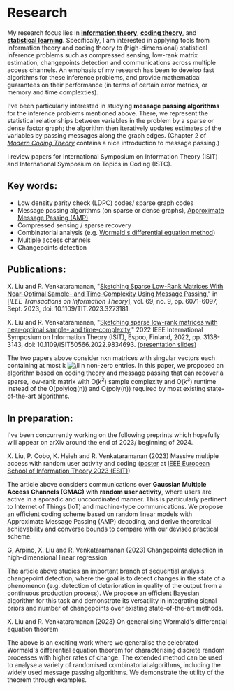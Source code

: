 <h1 style="font-size:30px">Research</h1>

My research focus lies in [**information theory**](https://en.wikipedia.org/wiki/Information_theory), [**coding theory**](https://en.wikipedia.org/wiki/Coding_theory#:~:text=Coding%20theory%20is%20the%20study,data%20transmission%20and%20data%20storage.), and [**statistical learning**](https://en.wikipedia.org/wiki/Statistical_learning_theory). 
Specifically, I am interested in applying tools from information theory and coding theory to (high-dimensional) statistical inference problems such as  compressed sensing, low-rank matrix estimation, changepoints detection and communications across multiple access channels. 
An emphasis of my research has been to develop fast  algorithms for these inference problems, and provide mathematical guarantees on their performance (in terms of certain error metrics, or memory and time complexties). 

I've been particularly interested in studying **message passing algorithms** for the inference problems mentioned above. There, we represent the statistical relationships between variables in the problem by a sparse or dense factor graph; the algorithm then iteratively updates estimates of the variables by passing messages along the graph edges. (Chapter 2 of [*Modern Coding Theory*](https://www.mathematik.uni-muenchen.de/~kpanagio/ModernCodingTheory/mct-new.pdf) contains a nice  introduction to   message passing.)

I review papers for International Symposium on Information Theory (ISIT) and International Symposium on Topics in Coding (ISTC).

## Key words:
- Low density parity check (LDPC) codes/ sparse graph codes
- Message passing algorithms (on sparse or dense graphs), [Approximate Message Passing (AMP)](https://ieeexplore.ieee.org/document/9785928)
- Compressed sensing / sparse recovery
- Combinatorial analysis (e.g. [Wormald's differential equation method](https://projecteuclid.org/journals/annals-of-applied-probability/volume-5/issue-4/Differential-Equations-for-Random-Processes-and-Random-Graphs/10.1214/aoap/1177004612.full))
- Multiple access channels
- Changepoints detection

## Publications:
X. Liu and R. Venkataramanan, "[Sketching Sparse Low-Rank Matrices With Near-Optimal Sample- and Time-Complexity Using Message Passing](https://ieeexplore.ieee.org/document/10120641)," in [*IEEE Transactions on Information Theory*], vol. 69, no. 9, pp. 6071-6097, Sept. 2023, doi: 10.1109/TIT.2023.3273181.

X. Liu and R. Venkataramanan, "[Sketching sparse low-rank matrices with near-optimal sample- and time-complexity](https://ieeexplore.ieee.org/document/9834693)," 2022 IEEE International Symposium on Information Theory (ISIT), Espoo, Finland, 2022, pp. 3138-3143, doi: 10.1109/ISIT50566.2022.9834693. (<a href="/ISIT_talk_Shirley_Liu_website_version.pdf">presentation slides</a>)

The two papers above consider nxn matrices with singular vectors each containing at most k ![\ll](https://latex.codecogs.com/svg.latex?\ll) n non-zero entries.  In this paper, we proposed an algorithm based on coding theory and message passing that  can recover a sparse, low-rank matrix with O(k<sup>2</sup>) sample complexity and O(k<sup>3</sup>) runtime instead of the O(polylog(n)) and O(poly(n)) required by most existing state-of-the-art algorithms.  


## In preparation: 
I've been concurrently working on the following preprints which hopefully will appear on arXiv around the end of 2023/ beginning of 2024.

X. Liu, P. Cobo, K. Hsieh and R. Venkataramanan (2023) Massive multiple access with random user activity and coding ([poster](ESIT_GMAC_poster_final.pdf) at [IEEE European School of Information Theory 2023 (ESIT)](https://www.bristol.ac.uk/maths/events/2023/esit-2023.html))

The article above considers communications over **Gaussian Multiple Access Channels (GMAC)** with **random user activity**, where users are active in a sporadic and uncoordinated manner. This is particularly pertinent to Internet of Things (IoT) and machine-type communications. We propose an efficient coding scheme based on random linear models with Approximate Message Passing (AMP) decoding, and derive theoretical achievability and converse bounds to compare with our devised practical scheme. 

G, Arpino, X. Liu and R. Venkataramanan (2023) Changepoints detection in high-dimensional linear regression 

The article above studies an important branch of sequential analysis: changepoint detection, where the goal is to detect changes in the state
of a phenomenon (e.g. detection of deterioration in quality of the output from a continuous production process). We propose an efficient Bayesian algorithm for this task and demonstrate its versatility in integrating signal priors and number of changepoints over existing state-of-the-art methods. 

X. Liu and R. Venkataramanan (2023) On generalising Wormald's differential equation theorem

The above is an exciting work where we generalise the celebrated Wormald's differential equation theorem for characterising discrete random processes with higher rates of change. The extended method can be used to analyse a variety of randomised combinatorial algorithms,
including the widely used message passing algorithms. We demonstrate the utility of the theorem through examples.





